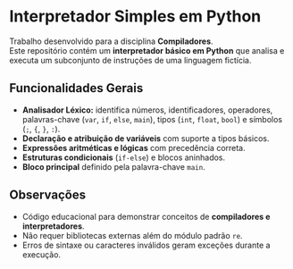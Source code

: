 # Interpretador Simples em Python

Trabalho desenvolvido para a disciplina **Compiladores**.  
Este repositório contém um **interpretador básico em Python** que analisa e executa um subconjunto de instruções de uma linguagem fictícia.

## Funcionalidades Gerais

- **Analisador Léxico:** identifica números, identificadores, operadores, palavras-chave (`var`, `if`, `else`, `main`), tipos (`int`, `float`, `bool`) e símbolos (`;`, `{`, `}`, `:`).
- **Declaração e atribuição de variáveis** com suporte a tipos básicos.
- **Expressões aritméticas e lógicas** com precedência correta.
- **Estruturas condicionais** (`if-else`) e blocos aninhados.
- **Bloco principal** definido pela palavra-chave `main`.

## Observações

- Código educacional para demonstrar conceitos de **compiladores e interpretadores**.
- Não requer bibliotecas externas além do módulo padrão `re`.
- Erros de sintaxe ou caracteres inválidos geram exceções durante a execução.
